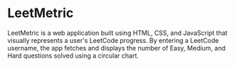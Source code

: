 # LeetMetric
LeetMetric is a web application built using HTML, CSS, and JavaScript that visually represents a user's LeetCode progress. By entering a LeetCode username, the app fetches and displays the number of Easy, Medium, and Hard questions solved using a circular chart.
